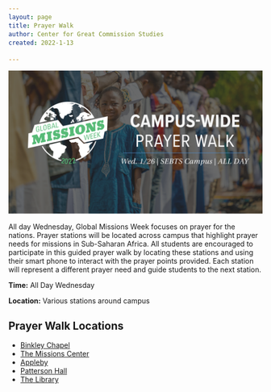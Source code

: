 ```yaml
---
layout: page
title: Prayer Walk
author: Center for Great Commission Studies
created: 2022-1-13

---
```

![Prayer Walk](public/prayerwalk.png)

All day Wednesday, Global Missions Week focuses on prayer for the nations. Prayer stations will be located across campus that highlight prayer needs for missions in Sub-Saharan Africa. All students are encouraged to participate in this guided prayer walk by locating these stations and using their smart phone to interact with the prayer points provided. Each station will represent a different prayer need and guide students to the next station.

**Time:** All Day Wednesday

**Location:** Various stations around campus

## Prayer Walk Locations
* [Binkley Chapel](/docs/prayer-station-1/)
* [The Missions Center](/docs/prayer-station-2/)
* [Appleby](/docs/prayer-station-3/)
* [Patterson Hall](/docs/prayer-station-4)
* [The Library](/docs/prayer-station-5/)
